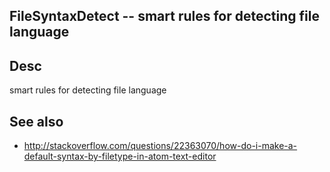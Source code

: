 
<!---
### <beg-file_info>
### document_metadata:
###   - caption: "__blank__"
###     desc: |
###         * AUTO-GENERATED-FILE ;; any direct edits will be lost
###     seeinstead: |
###         *  href="smartpath://mytrybits/t/trytexteditor/txt/blogtef.yaml.txt" find="uuid01rrmy004"
### <end-file_info>
--->

## FileSyntaxDetect         --  smart rules for detecting file language

## Desc
smart rules for detecting file language

## See also
* http://stackoverflow.com/questions/22363070/how-do-i-make-a-default-syntax-by-filetype-in-atom-text-editor


